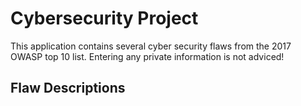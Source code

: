 # Cybersecurity Project

This application contains several cyber security flaws from the 2017 OWASP top 10 list.
Entering any private information is not adviced!

## Flaw Descriptions 
